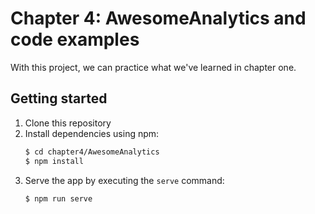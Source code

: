 # Chapter 4: AwesomeAnalytics and code examples

With this project, we can practice what we've learned in chapter one.

## Getting started

1. Clone this repository
2. Install dependencies using npm: 
   ```bash
   $ cd chapter4/AwesomeAnalytics
   $ npm install
   ```
3. Serve the app by executing the `serve` command:
   ```bash
   $ npm run serve
   ```
